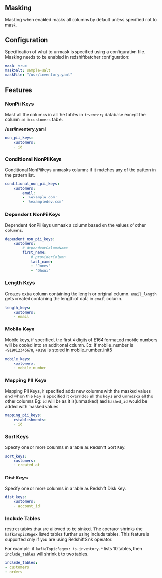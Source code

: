 ## Masking

Masking when enabled masks all columns by default unless specified not to mask.

## Configuration
Specification of what to unmask is specified using a configuration file. Masking needs to be enabled in redshiftbatcher configuration:
```yaml
mask: true
maskSalt: sample-salt
maskFile: "/usr/inventory.yaml"
```

## Features

### NonPii Keys
Mask all the columns in all the tables in `inventory` database except the column `id` in `customers` table.

**/usr/inventory.yaml**
```yaml
non_pii_keys:
    customers:
    - id
```

### Conditional NonPiiKeys
Conditional NonPiiKeys unmasks columns if it matches any of the pattern in the pattern list.
```yaml
conditional_non_pii_keys:
    customers:
        email:
        - '%example.com'
        - '%exampledev.com'
```

### Dependent NonPiiKeys
Dependent NonPiiKeys unmask a column based on the values of other columns.
```yaml
dependent_non_pii_keys:
    customers:
        # dependentColumnName
        first_name:
            # providerColumn
            last_name:
            - 'Jones'
            - 'Dhoni'
```

### Length Keys
Creates extra column containing the length or original column. `email_length` gets created containing the length of data in `email` column.

```yaml
length_keys:
    customers:
    - email
```

### Mobile Keys
Mobile keys, if specified, the first 4 digits of E164 formatted mobile numbers will be copied into an additional column.
Eg: If mobile_number is `+919812345678`, `+9198` is stored in mobile_number_init5

```yaml
mobile_keys:
    customers:
    - mobile_number
```

### Mapping PII Keys
Mapping PII Keys, if specified adds new columns with the masked values and when this key is specified it overrides all the keys and unmasks all the other columns
Eg: `id` will be as it is(unmasked) and `hashed_id` would be added with masked values.

```yaml
mapping_pii_keys:
    establishments:
    - id
```

### Sort Keys
Specify one or more columns in a table as Redshift Sort Key.

```yaml
sort_keys:
    customers:
    - created_at
```

### Dist Keys
Specify one or more columns in a table as Redshift Disk Key.

```yaml
dist_keys:
    customers:
    - account_id
```    

### Include Tables
restrict tables that are allowed to be sinked. The operator shrinks the `kafkaTopicRegex` listed tables further using include tables. This feature is supported only if you are using RedshiftSink operator.

For example: if `kafkaTopicRegex: ts.inventory.*` lists 10 tables, then `include_tables` will shrink it to two tables.

```yaml
include_tables:
- customers
- orders
```
